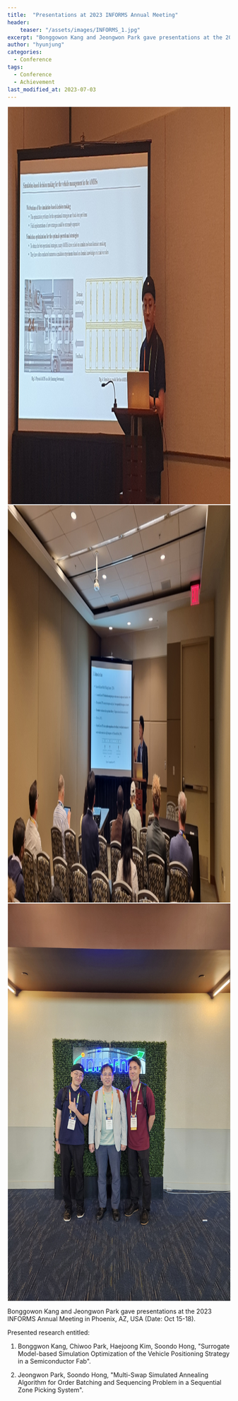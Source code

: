 ```yaml
---
title:  "Presentations at 2023 INFORMS Annual Meeting"
header:
    teaser: "/assets/images/INFORMS_1.jpg"
excerpt: "Bonggowon Kang and Jeongwon Park gave presentations at the 2023 INFORMS Annual Meeting in Phoenix, AZ, USA (Date: Oct 15-18)."
author: "hyunjung"
categories:
  - Conference
tags:
  - Conference
  - Achievement
last_modified_at: 2023-07-03
---
```

<img align="center" width="900" height="900" style="border: 1px solid white" src="/assets/images/INFORMS_1.jpg"> 
<img align="center" width="900" height="900" style="border: 1px solid white" src="/assets/images/INFORMS_2.jpg"> 
<img align="center" width="900" height="900" style="border: 1px solid white" src="/assets/images/INFORMS_3.jpg"> 


Bonggowon Kang and Jeongwon Park gave presentations at the 2023 INFORMS Annual Meeting in Phoenix, AZ, USA (Date: Oct 15-18). 

Presented research entitled:

1) Bonggwon Kang, Chiwoo Park, Haejoong Kim, Soondo Hong, "Surrogate Model-based Simulation Optimization of the Vehicle Positioning Strategy in a Semiconductor Fab".

2) Jeongwon Park, Soondo Hong, "Multi-Swap Simulated Annealing Algorithm for Order Batching and Sequencing Problem in a Sequential Zone Picking System".